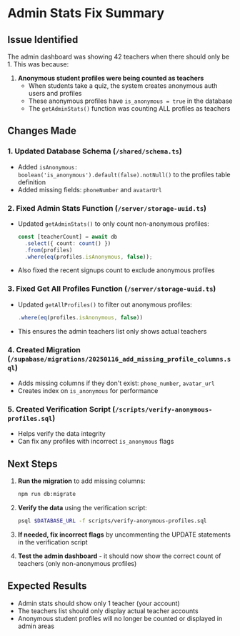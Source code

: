 # Admin Stats Fix Summary

## Issue Identified
The admin dashboard was showing 42 teachers when there should only be 1. This was because:

1. **Anonymous student profiles were being counted as teachers**
   - When students take a quiz, the system creates anonymous auth users and profiles
   - These anonymous profiles have `is_anonymous = true` in the database
   - The `getAdminStats()` function was counting ALL profiles as teachers

## Changes Made

### 1. Updated Database Schema (`/shared/schema.ts`)
- Added `isAnonymous: boolean('is_anonymous').default(false).notNull()` to the profiles table definition
- Added missing fields: `phoneNumber` and `avatarUrl`

### 2. Fixed Admin Stats Function (`/server/storage-uuid.ts`)
- Updated `getAdminStats()` to only count non-anonymous profiles:
  ```typescript
  const [teacherCount] = await db
    .select({ count: count() })
    .from(profiles)
    .where(eq(profiles.isAnonymous, false));
  ```
- Also fixed the recent signups count to exclude anonymous profiles

### 3. Fixed Get All Profiles Function (`/server/storage-uuid.ts`)
- Updated `getAllProfiles()` to filter out anonymous profiles:
  ```typescript
  .where(eq(profiles.isAnonymous, false))
  ```
- This ensures the admin teachers list only shows actual teachers

### 4. Created Migration (`/supabase/migrations/20250116_add_missing_profile_columns.sql`)
- Adds missing columns if they don't exist: `phone_number`, `avatar_url`
- Creates index on `is_anonymous` for performance

### 5. Created Verification Script (`/scripts/verify-anonymous-profiles.sql`)
- Helps verify the data integrity
- Can fix any profiles with incorrect `is_anonymous` flags

## Next Steps

1. **Run the migration** to add missing columns:
   ```bash
   npm run db:migrate
   ```

2. **Verify the data** using the verification script:
   ```bash
   psql $DATABASE_URL -f scripts/verify-anonymous-profiles.sql
   ```

3. **If needed, fix incorrect flags** by uncommenting the UPDATE statements in the verification script

4. **Test the admin dashboard** - it should now show the correct count of teachers (only non-anonymous profiles)

## Expected Results
- Admin stats should show only 1 teacher (your account)
- The teachers list should only display actual teacher accounts
- Anonymous student profiles will no longer be counted or displayed in admin areas